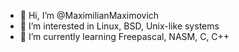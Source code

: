 - 👋 Hi, I’m @MaximilianMaximovich
- 👀 I’m interested in Linux, BSD, Unix-like systems
- 🌱 I’m currently learning Freepascal, NASM, C, C++
